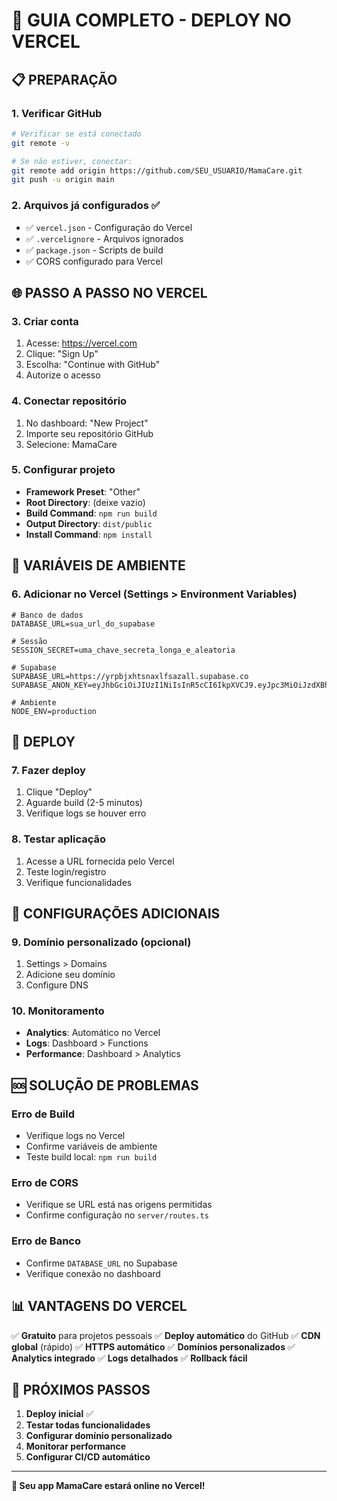 # 🚀 GUIA COMPLETO - DEPLOY NO VERCEL

## 📋 PREPARAÇÃO

### 1. Verificar GitHub
```bash
# Verificar se está conectado
git remote -v

# Se não estiver, conectar:
git remote add origin https://github.com/SEU_USUARIO/MamaCare.git
git push -u origin main
```

### 2. Arquivos já configurados ✅
- ✅ `vercel.json` - Configuração do Vercel
- ✅ `.vercelignore` - Arquivos ignorados
- ✅ `package.json` - Scripts de build
- ✅ CORS configurado para Vercel

## 🌐 PASSO A PASSO NO VERCEL

### 3. Criar conta
1. Acesse: https://vercel.com
2. Clique: "Sign Up"
3. Escolha: "Continue with GitHub"
4. Autorize o acesso

### 4. Conectar repositório
1. No dashboard: "New Project"
2. Importe seu repositório GitHub
3. Selecione: MamaCare

### 5. Configurar projeto
- **Framework Preset**: "Other"
- **Root Directory**: (deixe vazio)
- **Build Command**: `npm run build`
- **Output Directory**: `dist/public`
- **Install Command**: `npm install`

## 🔑 VARIÁVEIS DE AMBIENTE

### 6. Adicionar no Vercel (Settings > Environment Variables)

```env
# Banco de dados
DATABASE_URL=sua_url_do_supabase

# Sessão
SESSION_SECRET=uma_chave_secreta_longa_e_aleatoria

# Supabase
SUPABASE_URL=https://yrpbjxhtsnaxlfsazall.supabase.co
SUPABASE_ANON_KEY=eyJhbGciOiJIUzI1NiIsInR5cCI6IkpXVCJ9.eyJpc3MiOiJzdXBhYmFzZSIsInJlZiI6InlycGJqeGh0c25heGxmc2F6YWxsIiwicm9sZSI6ImFub24iLCJpYXQiOjE3NTM0MDE0MDUsImV4cCI6MjA2ODk3NzQwNX0.YH2n5rOCPfFItwWrQF9inO0gUfKRsYhj5zhVhRV07EQ

# Ambiente
NODE_ENV=production
```

## 🚀 DEPLOY

### 7. Fazer deploy
1. Clique "Deploy"
2. Aguarde build (2-5 minutos)
3. Verifique logs se houver erro

### 8. Testar aplicação
1. Acesse a URL fornecida pelo Vercel
2. Teste login/registro
3. Verifique funcionalidades

## 🔧 CONFIGURAÇÕES ADICIONAIS

### 9. Domínio personalizado (opcional)
1. Settings > Domains
2. Adicione seu domínio
3. Configure DNS

### 10. Monitoramento
- **Analytics**: Automático no Vercel
- **Logs**: Dashboard > Functions
- **Performance**: Dashboard > Analytics

## 🆘 SOLUÇÃO DE PROBLEMAS

### Erro de Build
- Verifique logs no Vercel
- Confirme variáveis de ambiente
- Teste build local: `npm run build`

### Erro de CORS
- Verifique se URL está nas origens permitidas
- Confirme configuração no `server/routes.ts`

### Erro de Banco
- Confirme `DATABASE_URL` no Supabase
- Verifique conexão no dashboard

## 📊 VANTAGENS DO VERCEL

✅ **Gratuito** para projetos pessoais
✅ **Deploy automático** do GitHub
✅ **CDN global** (rápido)
✅ **HTTPS automático**
✅ **Domínios personalizados**
✅ **Analytics integrado**
✅ **Logs detalhados**
✅ **Rollback fácil**

## 🎯 PRÓXIMOS PASSOS

1. **Deploy inicial** ✅
2. **Testar todas funcionalidades**
3. **Configurar domínio personalizado**
4. **Monitorar performance**
5. **Configurar CI/CD automático**

---

**🎉 Seu app MamaCare estará online no Vercel!**
